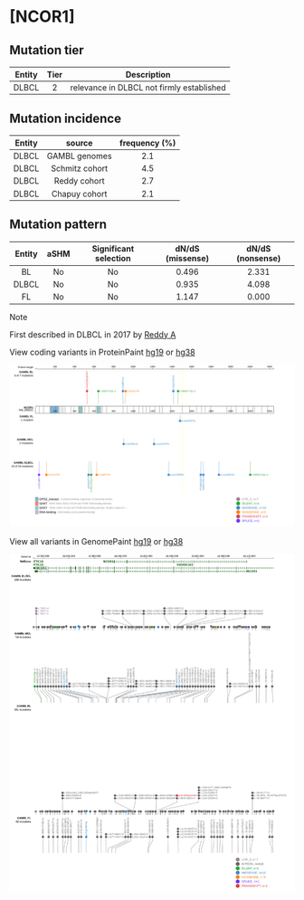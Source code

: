 # [NCOR1]

## Mutation tier

|Entity|Tier|Description                              |
|:------:|:----:|-----------------------------------------|
|DLBCL |2   |relevance in DLBCL not firmly established|
## Mutation incidence

|Entity|source        |frequency (%)|
|:------:|:--------------:|:-------------:|
|DLBCL |GAMBL genomes |2.1          |
|DLBCL |Schmitz cohort|4.5          |
|DLBCL |Reddy cohort  |2.7          |
|DLBCL |Chapuy cohort |2.1          |

## Mutation pattern

|Entity|aSHM|Significant selection|dN/dS (missense)|dN/dS (nonsense)|
|:------:|:----:|:---------------------:|:----------------:|:----------------:|
|BL    |No  |No                   |0.496           |2.331           |
|DLBCL |No  |No                   |0.935           |4.098           |
|FL    |No  |No                   |1.147           |0.000           |


> [!NOTE]
> First described in DLBCL in 2017 by [Reddy A](https://pubmed.ncbi.nlm.nih.gov/28985567)


View coding variants in ProteinPaint [hg19](https://www.bcgsc.ca/downloads/morinlab/GAMBL/test/genes/NCOR1_protein.html)  or [hg38](https://www.bcgsc.ca/downloads/morinlab/GAMBL/test/genes/NCOR1_protein_hg38.html)

![image](images/proteinpaint/NCOR1_NM_006311.svg)

View all variants in GenomePaint [hg19](https://www.bcgsc.ca/downloads/morinlab/GAMBL/test/genes/NCOR1.html)  or [hg38](https://www.bcgsc.ca/downloads/morinlab/GAMBL/test/genes/NCOR1_hg38.html)

![image](images/proteinpaint/NCOR1.svg)
